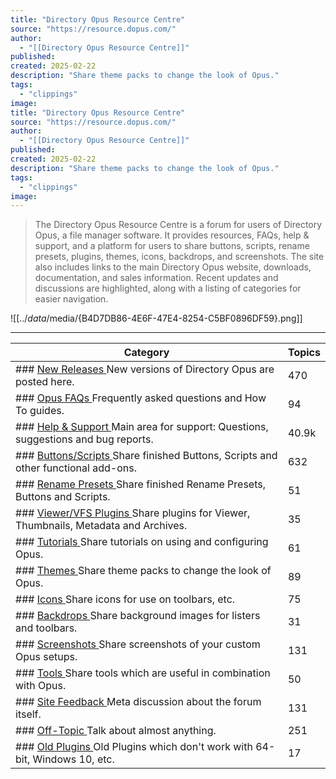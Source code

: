 ```yaml
---
title: "Directory Opus Resource Centre"
source: "https://resource.dopus.com/"
author:
  - "[[Directory Opus Resource Centre]]"
published:
created: 2025-02-22
description: "Share theme packs to change the look of Opus."
tags:
  - "clippings"
image:
title: "Directory Opus Resource Centre"
source: "https://resource.dopus.com/"
author:
  - "[[Directory Opus Resource Centre]]"
published:
created: 2025-02-22
description: "Share theme packs to change the look of Opus."
tags:
  - "clippings"
image:
---
```

> The Directory Opus Resource Centre is a forum for users of Directory Opus, a file manager software. It provides resources, FAQs, help & support, and a platform for users to share buttons, scripts, rename presets, plugins, themes, icons, backdrops, and screenshots. The site also includes links to the main Directory Opus website, downloads, documentation, and sales information. Recent updates and discussions are highlighted, along with a listing of categories for easier navigation.

![[../_data_/media/{B4D7DB86-4E6F-47E4-8254-C5BF0896DF59}.png]]

---

| Category | Topics |
| --- | --- |
| ### [  New Releases  ](https://resource.dopus.com/c/new-releases/28)  New versions of Directory Opus are posted here. | 470 |
| ### [  Opus FAQs  ](https://resource.dopus.com/c/opus-faqs/10)  Frequently asked questions and How To guides. | 94 |
| ### [  Help & Support  ](https://resource.dopus.com/c/support/11)  Main area for support: Questions, suggestions and bug reports. | 40.9k |
| ### [  Buttons/Scripts  ](https://resource.dopus.com/c/buttons-scripts/16)  Share finished Buttons, Scripts and other functional add-ons. | 632 |
| ### [  Rename Presets  ](https://resource.dopus.com/c/rename/30)  Share finished Rename Presets, Buttons and Scripts. | 51 |
| ### [  Viewer/VFS Plugins  ](https://resource.dopus.com/c/viewer-plugins/34)  Share plugins for Viewer, Thumbnails, Metadata and Archives. | 35 |
| ### [  Tutorials  ](https://resource.dopus.com/c/tutorials/20)  Share tutorials on using and configuring Opus. | 61 |
| ### [  Themes  ](https://resource.dopus.com/c/themes/24)  Share theme packs to change the look of Opus. | 89 |
| ### [  Icons  ](https://resource.dopus.com/c/icons/22)  Share icons for use on toolbars, etc. | 75 |
| ### [  Backdrops  ](https://resource.dopus.com/c/backdrops/21)  Share background images for listers and toolbars. | 31 |
| ### [  Screenshots  ](https://resource.dopus.com/c/screenshots/23)  Share screenshots of your custom Opus setups. | 131 |
| ### [  Tools  ](https://resource.dopus.com/c/tools/25)  Share tools which are useful in combination with Opus. | 50 |
| ### [  Site Feedback  ](https://resource.dopus.com/c/site-feedback/3)  Meta discussion about the forum itself. | 131 |
| ### [  Off-Topic  ](https://resource.dopus.com/c/off-topic/29)  Talk about almost anything. | 251 |
| ### [  Old Plugins  ](https://resource.dopus.com/c/old-plugins/33)  Old Plugins which don't work with 64-bit, Windows 10, etc. | 17 |